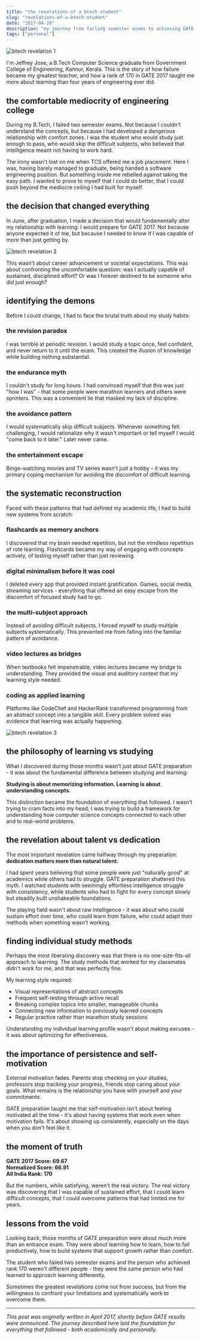 ```yaml
---
title: "the revelations of a btech student"
slug: "revelations-of-a-btech-student"
date: "2017-04-20"
description: "my journey from failing semester exams to achieving GATE rank 170 - lessons learned about learning, persistence, and finding your own path"
tags: ["personal"]
---
```


![btech revelation 1](/blog/images/btech-revelation-1.jpg)

I'm Jeffrey Jose, a B.Tech Computer Science graduate from Government College of Engineering, Kannur, Kerala. This is the story of how failure became my greatest teacher, and how a rank of 170 in GATE 2017 taught me more about learning than four years of engineering ever did.

## the comfortable mediocrity of engineering college

During my B.Tech, I failed two semester exams. Not because I couldn't understand the concepts, but because I had developed a dangerous relationship with comfort zones. I was the student who would study just enough to pass, who would skip the difficult subjects, who believed that intelligence meant not having to work hard.

The irony wasn't lost on me when TCS offered me a job placement. Here I was, having barely managed to graduate, being handed a software engineering position. But something inside me rebelled against taking the easy path. I wanted to prove to myself that I could do better, that I could push beyond the mediocre ceiling I had built for myself.

## the decision that changed everything

In June, after graduation, I made a decision that would fundamentally alter my relationship with learning: I would prepare for GATE 2017. Not because anyone expected it of me, but because I needed to know if I was capable of more than just getting by.

![btech revelation 2](/blog/images/btech-revelation-2.jpg)

This wasn't about career advancement or societal expectations. This was about confronting the uncomfortable question: was I actually capable of sustained, disciplined effort? Or was I forever destined to be someone who did just enough?

## identifying the demons

Before I could change, I had to face the brutal truth about my study habits:

### the revision paradox
I was terrible at periodic revision. I would study a topic once, feel confident, and never return to it until the exam. This created the illusion of knowledge while building nothing substantial.

### the endurance myth
I couldn't study for long hours. I had convinced myself that this was just "how I was" - that some people were marathon learners and others were sprinters. This was a convenient lie that masked my lack of discipline.

### the avoidance pattern
I would systematically skip difficult subjects. Whenever something felt challenging, I would rationalize why it wasn't important or tell myself I would "come back to it later." Later never came.

### the entertainment escape
Binge-watching movies and TV series wasn't just a hobby - it was my primary coping mechanism for avoiding the discomfort of difficult learning.

## the systematic reconstruction

Faced with these patterns that had defined my academic life, I had to build new systems from scratch:

### flashcards as memory anchors
I discovered that my brain needed repetition, but not the mindless repetition of rote learning. Flashcards became my way of engaging with concepts actively, of testing myself rather than just reviewing.

### digital minimalism before it was cool
I deleted every app that provided instant gratification. Games, social media, streaming services - everything that offered an easy escape from the discomfort of focused study had to go.

### the multi-subject approach
Instead of avoiding difficult subjects, I forced myself to study multiple subjects systematically. This prevented me from falling into the familiar pattern of avoidance.

### video lectures as bridges
When textbooks felt impenetrable, video lectures became my bridge to understanding. They provided the visual and auditory context that my learning style needed.

### coding as applied learning
Platforms like CodeChef and HackerRank transformed programming from an abstract concept into a tangible skill. Every problem solved was evidence that learning was actually happening.

![btech revelation 3](/blog/images/btech-revelation-3.jpg)

## the philosophy of learning vs studying

What I discovered during those months wasn't just about GATE preparation - it was about the fundamental difference between studying and learning:

**Studying is about memorizing information. Learning is about understanding concepts.**

This distinction became the foundation of everything that followed. I wasn't trying to cram facts into my head; I was trying to build a framework for understanding how computer science concepts connected to each other and to real-world problems.

## the revelation about talent vs dedication

The most important revelation came halfway through my preparation: **dedication matters more than natural talent.** 

I had spent years believing that some people were just "naturally good" at academics while others had to struggle. GATE preparation shattered this myth. I watched students with seemingly effortless intelligence struggle with consistency, while students who had to fight for every concept slowly but steadily built unshakeable foundations.

The playing field wasn't about raw intelligence - it was about who could sustain effort over time, who could learn from failure, who could adapt their methods when something wasn't working.

## finding individual study methods

Perhaps the most liberating discovery was that there is no one-size-fits-all approach to learning. The study methods that worked for my classmates didn't work for me, and that was perfectly fine.

My learning style required:
- Visual representations of abstract concepts
- Frequent self-testing through active recall
- Breaking complex topics into smaller, manageable chunks
- Connecting new information to previously learned concepts
- Regular practice rather than marathon study sessions

Understanding my individual learning profile wasn't about making excuses - it was about optimizing for effectiveness.

## the importance of persistence and self-motivation

External motivation fades. Parents stop checking on your studies, professors stop tracking your progress, friends stop caring about your goals. What remains is the relationship you have with yourself and your commitments.

GATE preparation taught me that self-motivation isn't about feeling motivated all the time - it's about having systems that work even when motivation fails. It's about showing up consistently, especially on the days when you don't feel like it.

## the moment of truth

**GATE 2017 Score: 69.67**  
**Normalized Score: 66.91**  
**All India Rank: 170**

But the numbers, while satisfying, weren't the real victory. The real victory was discovering that I was capable of sustained effort, that I could learn difficult concepts, that I could overcome patterns that had limited me for years.

## lessons from the void

Looking back, those months of GATE preparation were about much more than an entrance exam. They were about learning how to learn, how to fail productively, how to build systems that support growth rather than comfort.

The student who failed two semester exams and the person who achieved rank 170 weren't different people - they were the same person who had learned to approach learning differently.

Sometimes the greatest revelations come not from success, but from the willingness to confront your limitations and systematically work to overcome them.

---

*This post was originally written in April 2017, shortly before GATE results were announced. The journey described here laid the foundation for everything that followed - both academically and personally.*